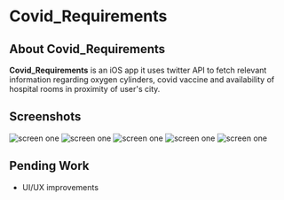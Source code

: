 # Covid_Requirements

## About Covid_Requirements

**Covid_Requirements** is an iOS app it uses twitter API to fetch relevant information regarding oxygen cylinders, covid vaccine and availability of hospital rooms in proximity of user's city.

## Screenshots

![screen one](/screenshots/1.png?raw=true)
![screen one](/screenshots/2.png?raw=true)
![screen one](/screenshots/3.png?raw=true)
![screen one](/screenshots/4.png?raw=true)
![screen one](/screenshots/5.png?raw=true)

## Pending Work

- UI/UX improvements 



